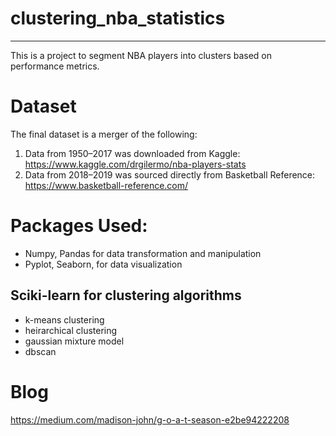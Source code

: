 # clustering_nba_statistics
---
This is a project to segment NBA players into clusters based on performance metrics.

# Dataset
The final dataset is a merger of the following:
1. Data from 1950–2017 was downloaded from Kaggle: https://www.kaggle.com/drgilermo/nba-players-stats
2. Data from 2018–2019 was sourced directly from Basketball Reference: https://www.basketball-reference.com/

# Packages Used:
- Numpy, Pandas for data transformation and manipulation
- Pyplot, Seaborn, for data visualization

## Sciki-learn for clustering algorithms
- k-means clustering
- heirarchical clustering
- gaussian mixture model
- dbscan

# Blog
https://medium.com/madison-john/g-o-a-t-season-e2be94222208


